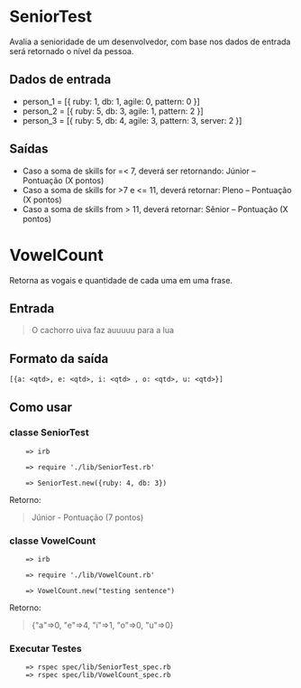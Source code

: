 # SeniorTest

Avalia a senioridade de um desenvolvedor,
com base nos dados de entrada será retornado o nível da pessoa.

## Dados de entrada

- person_1 = [{ ruby: 1, db: 1, agile: 0, pattern: 0 }]
- person_2 = [{ ruby: 5, db: 3, agile: 1, pattern: 2 }]
- person_3 = [{ ruby: 5, db: 4, agile: 3, pattern: 3, server: 2 }]


## Saídas

- Caso a soma de skills for =< 7, deverá ser retornando: Júnior – Pontuação (X pontos)
- Caso a soma de skills for >7 e <= 11, deverá retornar: Pleno – Pontuação (X pontos)
- Caso a soma de skills from > 11, deverá retornar: Sênior – Pontuação (X pontos)

# VowelCount

Retorna as vogais e quantidade de cada uma em uma frase.

## Entrada

> O cachorro uiva faz auuuuu para a lua

## Formato da saída

```
[{a: <qtd>, e: <qtd>, i: <qtd> , o: <qtd>, u: <qtd>}]
```

## Como usar

### classe SeniorTest

```
    => irb

    => require './lib/SeniorTest.rb'

    => SeniorTest.new({ruby: 4, db: 3})
```

Retorno:

> Júnior - Pontuação (7 pontos)

### classe VowelCount

```
    => irb

    => require './lib/VowelCount.rb'

    => VowelCount.new("testing sentence")
```

Retorno:

> {"a"=>0, "e"=>4, "i"=>1, "o"=>0, "u"=>0}

### Executar Testes

```
    => rspec spec/lib/SeniorTest_spec.rb
    => rspec spec/lib/VowelCount_spec.rb

